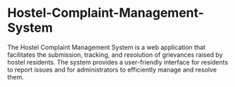 # Hostel-Complaint-Management-System

The Hostel Complaint Management System is a web application that facilitates the submission, tracking, and resolution of grievances raised by hostel residents. 
The system provides a user-friendly interface for residents to report issues and for administrators to efficiently manage and resolve them.
